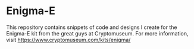 # Enigma-E

This repository contains snippets of code and designs I create for the Enigma-E kit from the great guys at Cryptomuseum.
For more information, visit https://www.cryptomuseum.com/kits/enigma/
